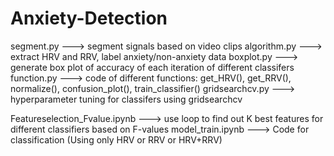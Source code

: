 # Anxiety-Detection
segment.py ---> segment signals based on video clips
algorithm.py ---> extract HRV and RRV, label anxiety/non-anxiety data
boxplot.py ---> generate box plot of accuracy of each iteration of different classifers
function.py ---> code of different functions: get_HRV(), get_RRV(), normalize(), confusion_plot(), train_classifier()
gridsearchcv.py ---> hyperparameter tuning for classifers using gridsearchcv

Featureselection_Fvalue.ipynb  ---> use loop to find out K best features for different classifiers based on F-values
model_train.ipynb ---> Code for classification (Using only HRV or RRV or HRV+RRV)